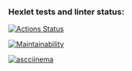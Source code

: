 ### Hexlet tests and linter status:
[![Actions Status](https://github.com/glebkarmanov/php-project-45/actions/workflows/hexlet-check.yml/badge.svg)](https://github.com/glebkarmanov/php-project-45/actions)

[![Maintainability](https://api.codeclimate.com/v1/badges/61fe8bf5ee7bc86ffb95/maintainability)](https://codeclimate.com/github/glebkarmanov/BrainGames/maintainability)

[![ascciinema](https://asciinema.org/connect/8a3a699b-7c40-49b0-90ba-a89549073d22)](https://asciinema.org/connect/8a3a699b-7c40-49b0-90ba-a89549073d22)
